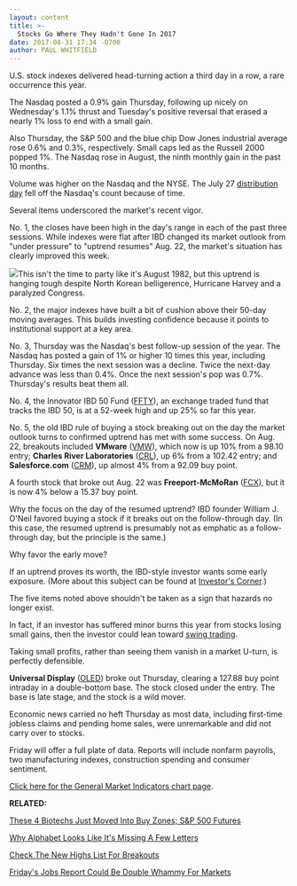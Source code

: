 ```yaml
---
layout: content
title: >-
  Stocks Go Where They Hadn't Gone In 2017
date: 2017-08-31 17:34 -0700
author: PAUL WHITFIELD
---
```






U.S. stock indexes delivered head-turning action a third day in a row, a rare occurrence this year.


The Nasdaq posted a 0.9% gain Thursday, following up nicely on Wednesday's 1.1% thrust and Tuesday's positive reversal that erased a nearly 1% loss to end with a small gain.




Also Thursday, the S&P 500 and the blue chip Dow Jones industrial average rose 0.6% and 0.3%, respectively. Small caps led as the Russell 2000 popped 1%. The Nasdaq rose in August, the ninth monthly gain in the past 10 months.


Volume was higher on the Nasdaq and the NYSE. The July 27 [distribution day](https://www.investors.com/how-to-invest/investors-corner/could-you-have-spotted-the-1987-stock-market-top-yes-heres-how/) fell off the Nasdaq's count because of time.


Several items underscored the market's recent vigor.


No. 1, the closes have been high in the day's range in each of the past three sessions. While indexes were flat after IBD changed its market outlook from "under pressure" to "uptrend resumes" Aug. 22, the market's situation has clearly improved this week.


![](https://www.investors.com/wp-content/uploads/2017/08/MP083117-218x300.png)This isn't the time to party like it's August 1982, but this uptrend is hanging tough despite North Korean belligerence, Hurricane Harvey and a paralyzed Congress.


No. 2, the major indexes have built a bit of cushion above their 50-day moving averages. This builds investing confidence because it points to institutional support at a key area.


No. 3, Thursday was the Nasdaq's best follow-up session of the year. The Nasdaq has posted a gain of 1% or higher 10 times this year, including Thursday. Six times the next session was a decline. Twice the next-day advance was less than 0.4%. Once the next session's pop was 0.7%. Thursday's results beat them all.


No. 4, the Innovator IBD 50 Fund ([FFTY](https://research.investors.com/quote.aspx?symbol=FFTY)), an exchange traded fund that tracks the IBD 50, is at a 52-week high and up 25% so far this year.



No. 5, the old IBD rule of buying a stock breaking out on the day the market outlook turns to confirmed uptrend has met with some success. On Aug. 22, breakouts included **VMware** ([VMW](https://research.investors.com/quote.aspx?symbol=VMW)), which now is up 10% from a 98.10 entry; **Charles River Laboratories** ([CRL](https://research.investors.com/quote.aspx?symbol=CRL)), up 6% from a 102.42 entry; and **Salesforce.com** ([CRM](https://research.investors.com/quote.aspx?symbol=CRM)), up almost 4% from a 92.09 buy point.


A fourth stock that broke out Aug. 22 was **Freeport-McMoRan** ([FCX](https://research.investors.com/quote.aspx?symbol=FCX)), but it is now 4% below a 15.37 buy point.


Why the focus on the day of the resumed uptrend? IBD founder William J. O'Neil favored buying a stock if it breaks out on the follow-through day. (In this case, the resumed uptrend is presumably not as emphatic as a follow-through day, but the principle is the same.)


Why favor the early move?


If an uptrend proves its worth, the IBD-style investor wants some early exposure. (More about this subject can be found at [Investor's Corner](https://www.investors.com/how-to-invest/investors-corner/why-you-should-buy-on-the-follow-through-day/).)


The five items noted above shouldn't be taken as a sign that hazards no longer exist.


In fact, if an investor has suffered minor burns this year from stocks losing small gains, then the investor could lean toward [swing trading](https://www.investors.com/ibd-university/swing-trading/).


Taking small profits, rather than seeing them vanish in a market U-turn, is perfectly defensible.


**Universal Display** ([OLED](https://research.investors.com/quote.aspx?symbol=OLED)) broke out Thursday, clearing a 127.88 buy point intraday in a double-bottom base. The stock closed under the entry. The base is late stage, and the stock is a wild mover.


Economic news carried no heft Thursday as most data, including first-time jobless claims and pending home sales, were unremarkable and did not carry over to stocks.


Friday will offer a full plate of data. Reports will include nonfarm payrolls, two manufacturing indexes, construction spending and consumer sentiment.


[Click here for the General Market Indicators chart page](https://www.investors.com/wp-content/uploads/2017/08/IBD3108152519GMI.pdf).


**RELATED:**


[These 4 Biotechs Just Moved Into Buy Zones; S&P 500 Futures](https://www.investors.com/market-trend/stock-market-today/these-4-biotechs-just-moved-into-buy-zones-sp-500-futures/)


[Why Alphabet Looks Like It's Missing A Few Letters](https://www.investors.com/news/technology/in-battle-for-digital-home-google-looks-hopeless-against-amazon/)


[Check The New Highs List For Breakouts](https://www.investors.com/stock-lists/new-highs/stock-breakouts-prevail-among-the-new-high-list-as-market-picks-up/)


[Friday's Jobs Report Could Be Double Whammy For Markets](https://www.investors.com/news/economy/fridays-jobs-report-could-be-double-whammy-for-markets/)




